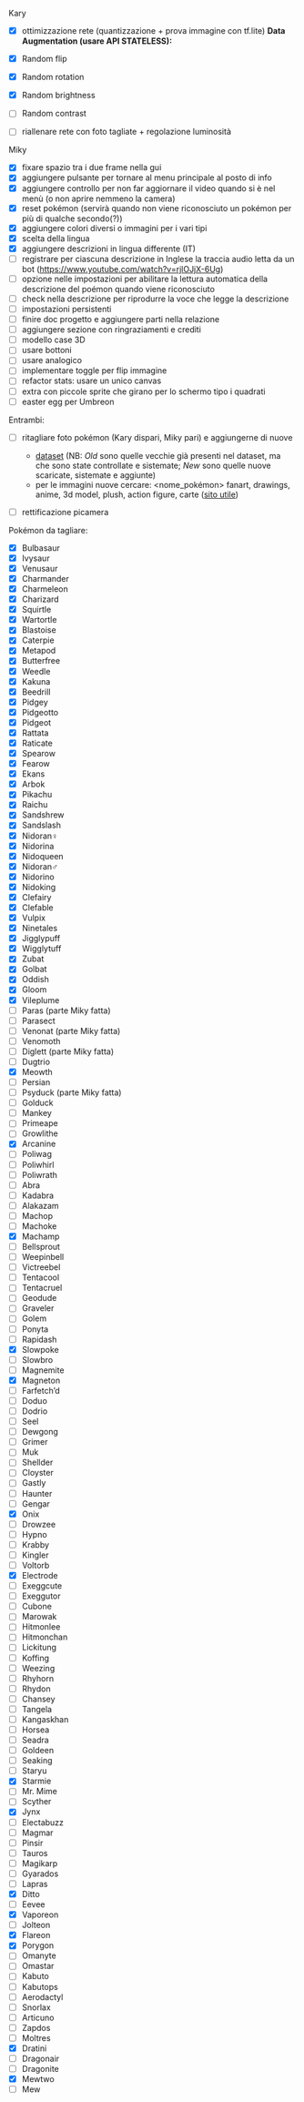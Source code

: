 Kary
- [x] ottimizzazione rete (quantizzazione + prova immagine con tf.lite)
**Data Augmentation (usare API STATELESS):**
- [x] Random flip
- [x] Random rotation
- [x] Random brightness
- [ ] Random contrast   
- [ ] riallenare rete con foto tagliate + regolazione luminosità


Miky
- [x] fixare spazio tra i due frame nella gui
- [x] aggiungere pulsante per tornare al menu principale al posto di info
- [x] aggiungere controllo per non far aggiornare il video quando si è nel menù (o non aprire nemmeno la camera)
- [x] reset pokémon (servirà quando non viene riconosciuto un pokémon per più di qualche secondo(?))
- [x] aggiungere colori diversi o immagini per i vari tipi
- [x] scelta della lingua
- [x] aggiungere descrizioni in lingua differente (IT)
- [ ] registrare per ciascuna descrizione in Inglese la traccia audio letta da un bot (https://www.youtube.com/watch?v=rjlOJjX-6Ug)
- [ ] opzione nelle impostazioni per abilitare la lettura automatica della descrizione del poémon quando viene riconosciuto
- [ ] check nella descrizione per riprodurre la voce che legge la descrizione
- [ ] impostazioni persistenti
- [ ] finire doc progetto e aggiungere parti nella relazione
- [ ] aggiungere sezione con ringraziamenti e crediti
- [ ] modello case 3D
- [ ] usare bottoni
- [ ] usare analogico
- [ ] implementare toggle per flip immagine
- [ ] refactor stats: usare un unico canvas
- [ ] extra con piccole sprite che girano per lo schermo tipo i quadrati
- [ ] easter egg per Umbreon

Entrambi:
- [ ] ritagliare foto pokémon (Kary dispari, Miky pari) e aggiungerne di nuove
  - [dataset](https://liveunibo-my.sharepoint.com/personal/karina_chichifoi_studio_unibo_it/_layouts/15/onedrive.aspx?isAscending=false&id=%2Fpersonal%2Fkarina%5Fchichifoi%5Fstudio%5Funibo%5Fit%2FDocuments%2FPok%C3%A9dex%2Fdataset&sortField=Modified) (NB: *Old* sono quelle vecchie già presenti nel dataset, ma che sono state controllate e sistemate; *New* sono quelle nuove scaricate, sistemate e aggiunte)
  - per le immagini nuove cercare: <nome_pokémon> fanart, drawings, anime, 3d model, plush, action figure, carte ([sito utile](https://pkmncards.com/card))
- [ ] rettificazione picamera


Pokémon da tagliare:

- [x] Bulbasaur
- [x] Ivysaur
- [x] Venusaur
- [x] Charmander
- [x] Charmeleon
- [x] Charizard
- [x] Squirtle
- [x] Wartortle
- [x] Blastoise
- [x] Caterpie
- [x] Metapod
- [x] Butterfree
- [x] Weedle
- [x] Kakuna
- [x] Beedrill
- [x] Pidgey
- [x] Pidgeotto
- [x] Pidgeot
- [x] Rattata
- [x] Raticate
- [x] Spearow
- [x] Fearow
- [x] Ekans
- [x] Arbok
- [x] Pikachu
- [x] Raichu
- [x] Sandshrew
- [x] Sandslash
- [x] Nidoran♀
- [x] Nidorina
- [x] Nidoqueen
- [x] Nidoran♂
- [x] Nidorino
- [x] Nidoking
- [x] Clefairy
- [x] Clefable
- [x] Vulpix
- [x] Ninetales
- [x] Jigglypuff
- [x] Wigglytuff
- [x] Zubat
- [x] Golbat
- [x] Oddish
- [x] Gloom
- [x] Vileplume
- [ ] Paras (parte Miky fatta)
- [ ] Parasect
- [ ] Venonat (parte Miky fatta)
- [ ] Venomoth
- [ ] Diglett (parte Miky fatta)
- [ ] Dugtrio
- [x] Meowth
- [ ] Persian
- [ ] Psyduck (parte Miky fatta)
- [ ] Golduck
- [ ] Mankey
- [ ] Primeape
- [ ] Growlithe
- [x] Arcanine
- [ ] Poliwag
- [ ] Poliwhirl
- [ ] Poliwrath
- [ ] Abra
- [ ] Kadabra
- [ ] Alakazam
- [ ] Machop
- [ ] Machoke
- [x] Machamp
- [ ] Bellsprout
- [ ] Weepinbell
- [ ] Victreebel
- [ ] Tentacool
- [ ] Tentacruel
- [ ] Geodude
- [ ] Graveler
- [ ] Golem
- [ ] Ponyta
- [ ] Rapidash
- [x] Slowpoke
- [ ] Slowbro
- [ ] Magnemite
- [x] Magneton
- [ ] Farfetch’d
- [ ] Doduo
- [ ] Dodrio
- [ ] Seel
- [ ] Dewgong
- [ ] Grimer
- [ ] Muk
- [ ] Shellder
- [ ] Cloyster
- [ ] Gastly
- [ ] Haunter
- [ ] Gengar
- [x] Onix
- [ ] Drowzee
- [ ] Hypno
- [ ] Krabby
- [ ] Kingler
- [ ] Voltorb
- [x] Electrode
- [ ] Exeggcute
- [ ] Exeggutor
- [ ] Cubone
- [ ] Marowak
- [ ] Hitmonlee
- [ ] Hitmonchan
- [ ] Lickitung
- [ ] Koffing
- [ ] Weezing
- [ ] Rhyhorn
- [ ] Rhydon
- [ ] Chansey
- [ ] Tangela
- [ ] Kangaskhan
- [ ] Horsea
- [ ] Seadra
- [ ] Goldeen
- [ ] Seaking
- [ ] Staryu
- [x] Starmie
- [ ] Mr. Mime
- [ ] Scyther
- [x] Jynx
- [ ] Electabuzz
- [ ] Magmar
- [ ] Pinsir
- [ ] Tauros
- [ ] Magikarp
- [ ] Gyarados
- [ ] Lapras
- [x] Ditto
- [ ] Eevee
- [x] Vaporeon
- [ ] Jolteon
- [x] Flareon
- [x] Porygon
- [ ] Omanyte
- [ ] Omastar
- [ ] Kabuto
- [ ] Kabutops
- [ ] Aerodactyl
- [ ] Snorlax
- [ ] Articuno
- [ ] Zapdos
- [ ] Moltres
- [x] Dratini
- [ ] Dragonair
- [ ] Dragonite
- [x] Mewtwo
- [ ] Mew
